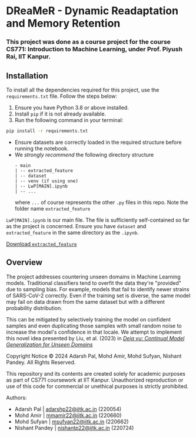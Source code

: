 # DReaMeR - Dynamic Readaptation and Memory Retention

### This project was done as a course project for the course CS771: Introduction to Machine Learning, under Prof. Piyush Rai, IIT Kanpur.

## Installation  

To install all the dependencies required for this project, use the `requirements.txt` file. Follow the steps below:  

1. Ensure you have Python 3.8 or above installed.  
2. Install `pip` if it is not already available.  
3. Run the following command in your terminal:  

```bash
pip install -r requirements.txt
```

* Ensure datasets are correctly loaded in the required structure before running the notebook.
* We *strongly recommend* the following directory structure
  ```
  - main
  | -- extracted_feature
  | -- dataset
  | -- venv (if using one)
  | -- LwP[MAIN].ipynb
  | -- ...
  ```
  where `...` of course represents the other `.py` files in this repo. Note the folder name `extracted_feature`


`LwP[MAIN].ipynb` is our main file. The file is sufficiently self-contained so far as the project is concerned. Ensure you have `dataset` and `extracted_feature` in the same directory as the `.ipynb`.

[Download `extracted_feature`](https://drive.google.com/drive/folders/1LvjHfk7grWC4PVFVwhHWYb_oAA0JBMwI?usp=drive_link)

## Overview

The project addresses countering unseen domains in Machine Learning models. Traditional classifiers tend to overfit the data they're "provided" due to sampling bias. For example, models that fail to identify newer strains of SARS-CoV-2 correctly. Even if the training set is diverse, the same model may fail on data drawn from the same dataset but with a different probability distribution.

This can be mitigated by selectively training the model on confident samples and even duplicating those samples with small random noise to increase the model's confidence in that locale. We attempt to implement this novel idea presented by Liu, et al. (2023) in [*Deja vu: Continual Model Generalization for Unseen Domains*](https://arxiv.org/abs/2301.10418)

Copyright Notice
© 2024 Adarsh Pal, Mohd Amir, Mohd Sufyan, Nishant Pandey. All Rights Reserved.

This repository and its contents are created solely for academic purposes as part of CS771 coursework at IIT Kanpur. Unauthorized reproduction or use of this code for commercial or unethical purposes is strictly prohibited.


Authors:
* Adarsh Pal | [adarshp22@iitk.ac.in](adarshp22@iitk.ac.in) (220054)
* Mohd Amir | [mmamir22@iitk.ac.in](mmamir22@iitk.ac.in) (220660)
* Mohd Sufyan | [msufyan22@iitk.ac.in](msufyan22@iitk.ac.in) (220662)
* Nishant Pandey | [nishantp22@iitk.ac.in](nishantp22@iitk.ac.in) (220724)
